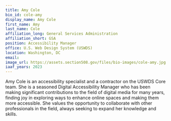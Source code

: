 ```yaml
---
title: Amy Cole
bio_id: cole-amy
display_name: Amy Cole
first_name: Amy
last_name: Cole
affiliation_long: General Services Administration
affiliation_short: GSA
position: Accessibility Manager
office: U.S. Web Design System (USWDS)
location: Washington, DC
email: 
image_url: https://assets.section508.gov/files/bio-images/cole-amy.jpg
iaaf_years: 2023
---
```

Amy Cole is an accessibility specialist and a contractor on the USWDS Core team. She is a seasoned Digital Accessibility Manager who has been making significant contributions to the field of digital media for many years, finding joy in exploring ways to enhance online spaces and making them more accessible. She values the opportunity to collaborate with other professionals in the field, always seeking to expand her knowledge and skills.